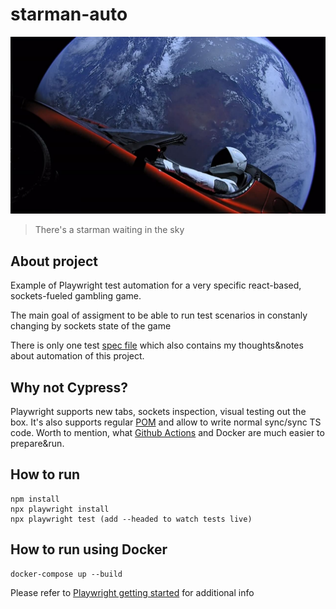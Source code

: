 # starman-auto
![Alt text](logo.jpg?raw=true "reds goes fasta")
> There's a starman waiting in the sky

## About project
Example of Playwright test automation for a very specific react-based, sockets-fueled gambling game.

The main goal of assigment to be able to run test scenarios in constanly changing by sockets state of the game

There is only one test [spec file](https://github.com/ChaikaBogdan/starman-auto/blob/main/tests/livecrash.spec.ts) which also contains my thoughts&notes about automation of this project.

## Why not Cypress?
Playwright supports new tabs, sockets inspection, visual testing out the box. It's also supports regular [POM](https://github.com/ChaikaBogdan/starman-auto/blob/main/tests/pages/livecrash.ts) and allow to write normal sync/sync TS code.
Worth to mention, what [Github Actions](https://github.com/ChaikaBogdan/starman-auto/actions) and Docker are much easier to prepare&run. 

## How to run
```
npm install 
npx playwright install
npx playwright test (add --headed to watch tests live)
```
## How to run using Docker
```
docker-compose up --build
```
Please refer to [Playwright getting started](https://playwright.dev/docs/intro) for additional info
